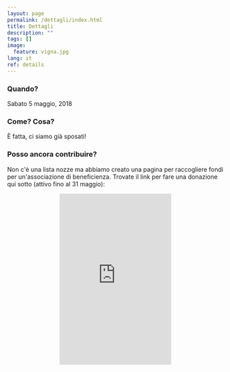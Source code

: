 ```yaml
---
layout: page
permalink: /dettagli/index.html
title: Dettagli
description: ""
tags: []
image:
  feature: vigna.jpg
lang: it
ref: details
---
```



### Quando?   

Sabato 5 maggio, 2018

### Come? Cosa?   

È fatta, ci siamo già sposati!

### Posso ancora contribuire?
Non c'è una lista nozze ma abbiamo creato una pagina per raccogliere fondi per un'associazione di beneficienza. Trovate il link per fare una donazione qui sotto (attivo fino al 31 maggio):   
<div align="center">
<iframe src="https://www.youcaring.com/fundraiser-widget.aspx?frid=766405" width="260" height="398" frameborder="0"></iframe>
</div>

